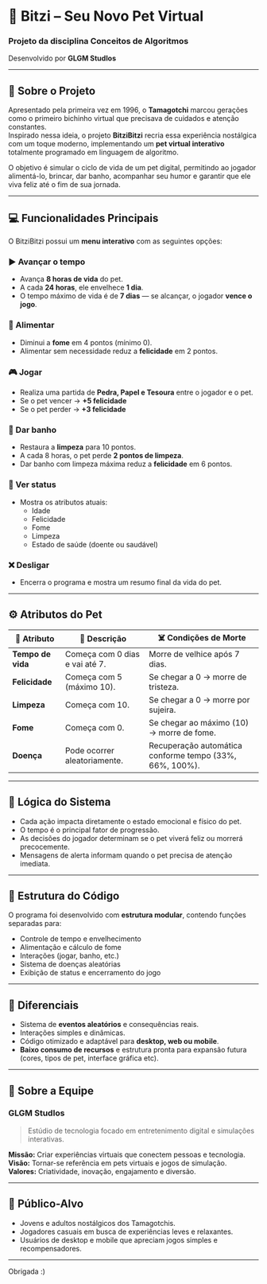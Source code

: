 # 🐾 Bitzi – Seu Novo Pet Virtual  

### Projeto da disciplina **Conceitos de Algoritmos**  
Desenvolvido por **GLGM StudIos**

---

## 📖 Sobre o Projeto  

Apresentado pela primeira vez em 1996, o **Tamagotchi** marcou gerações como o primeiro bichinho virtual que precisava de cuidados e atenção constantes.  
Inspirado nessa ideia, o projeto **BitziBitzi** recria essa experiência nostálgica com um toque moderno, implementando um **pet virtual interativo** totalmente programado em linguagem de algoritmo.

O objetivo é simular o ciclo de vida de um pet digital, permitindo ao jogador alimentá-lo, brincar, dar banho, acompanhar seu humor e garantir que ele viva feliz até o fim de sua jornada.  

---

## 💻 Funcionalidades Principais  

O BitziBitzi possui um **menu interativo** com as seguintes opções:

### ▶️ Avançar o tempo  
- Avança **8 horas de vida** do pet.  
- A cada **24 horas**, ele envelhece **1 dia**.  
- O tempo máximo de vida é de **7 dias** — se alcançar, o jogador **vence o jogo**.  

### 🍖 Alimentar  
- Diminui a **fome** em 4 pontos (mínimo 0).  
- Alimentar sem necessidade reduz a **felicidade** em 2 pontos.  

### 🎮 Jogar  
- Realiza uma partida de **Pedra, Papel e Tesoura** entre o jogador e o pet.  
- Se o pet vencer → **+5 felicidade**  
- Se o pet perder → **+3 felicidade**  

### 🧼 Dar banho  
- Restaura a **limpeza** para 10 pontos.  
- A cada 8 horas, o pet perde **2 pontos de limpeza**.  
- Dar banho com limpeza máxima reduz a **felicidade** em 6 pontos.  

### 💓 Ver status  
- Mostra os atributos atuais:  
  - Idade  
  - Felicidade  
  - Fome  
  - Limpeza  
  - Estado de saúde (doente ou saudável)  

### ❌ Desligar  
- Encerra o programa e mostra um resumo final da vida do pet.

---

## ⚙️ Atributos do Pet  

| 🧩 Atributo | 💬 Descrição | ☠️ Condições de Morte |
|--------------|---------------|-----------------------|
| **Tempo de vida** | Começa com 0 dias e vai até 7. | Morre de velhice após 7 dias. |
| **Felicidade** | Começa com 5 (máximo 10). | Se chegar a 0 → morre de tristeza. |
| **Limpeza** | Começa com 10. | Se chegar a 0 → morre por sujeira. |
| **Fome** | Começa com 0. | Se chegar ao máximo (10) → morre de fome. |
| **Doença** | Pode ocorrer aleatoriamente. | Recuperação automática conforme tempo (33%, 66%, 100%). |

---

## 🧠 Lógica do Sistema  

- Cada ação impacta diretamente o estado emocional e físico do pet.  
- O tempo é o principal fator de progressão.  
- As decisões do jogador determinam se o pet viverá feliz ou morrerá precocemente.  
- Mensagens de alerta informam quando o pet precisa de atenção imediata.  

---

## 🧩 Estrutura do Código  

O programa foi desenvolvido com **estrutura modular**, contendo funções separadas para:  
- Controle de tempo e envelhecimento  
- Alimentação e cálculo de fome  
- Interações (jogar, banho, etc.)  
- Sistema de doenças aleatórias  
- Exibição de status e encerramento do jogo  

---

## 🌟 Diferenciais  

- Sistema de **eventos aleatórios** e consequências reais.  
- Interações simples e dinâmicas.  
- Código otimizado e adaptável para **desktop, web ou mobile**.  
- **Baixo consumo de recursos** e estrutura pronta para expansão futura  
  (cores, tipos de pet, interface gráfica etc).  

---

## 👥 Sobre a Equipe  

### **GLGM StudIos**
> Estúdio de tecnologia focado em entretenimento digital e simulações interativas.  

**Missão:** Criar experiências virtuais que conectem pessoas e tecnologia.  
**Visão:** Tornar-se referência em pets virtuais e jogos de simulação.  
**Valores:** Criatividade, inovação, engajamento e diversão.  

---

## 🎯 Público-Alvo  

- Jovens e adultos nostálgicos dos Tamagotchis.  
- Jogadores casuais em busca de experiências leves e relaxantes.  
- Usuários de desktop e mobile que apreciam jogos simples e recompensadores.  

---
Obrigada :)
